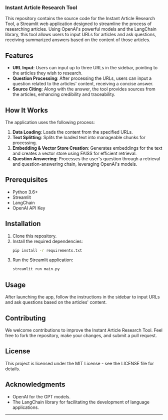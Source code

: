 ### Instant Article Research Tool

This repository contains the source code for the Instant Article Research Tool, a Streamlit web application designed to streamline the process of researching articles. Using OpenAI's powerful models and the LangChain library, this tool allows users to input URLs for articles and ask questions, receiving summarized answers based on the content of those articles.

## Features

- **URL Input**: Users can input up to three URLs in the sidebar, pointing to the articles they wish to research.
- **Question Processing**: After processing the URLs, users can input a question related to the articles' content, receiving a concise answer.
- **Source Citing**: Along with the answer, the tool provides sources from the articles, enhancing credibility and traceability.

## How It Works

The application uses the following process:
1. **Data Loading**: Loads the content from the specified URLs.
2. **Text Splitting**: Splits the loaded text into manageable chunks for processing.
3. **Embedding & Vector Store Creation**: Generates embeddings for the text and creates a vector store using FAISS for efficient retrieval.
4. **Question Answering**: Processes the user's question through a retrieval and question-answering chain, leveraging OpenAI's models.

## Prerequisites

- Python 3.6+
- Streamlit
- LangChain
- OpenAI API Key

## Installation

1. Clone this repository.
2. Install the required dependencies:
   ```bash
   pip install -r requirements.txt
   ```
3. Run the Streamlit application:
   ```bash
   streamlit run main.py
   ```

## Usage

After launching the app, follow the instructions in the sidebar to input URLs and ask questions based on the articles' content.

## Contributing

We welcome contributions to improve the Instant Article Research Tool. Feel free to fork the repository, make your changes, and submit a pull request.

## License

This project is licensed under the MIT License - see the LICENSE file for details.

## Acknowledgments

- OpenAI for the GPT models.
- The LangChain library for facilitating the development of language applications.

---
